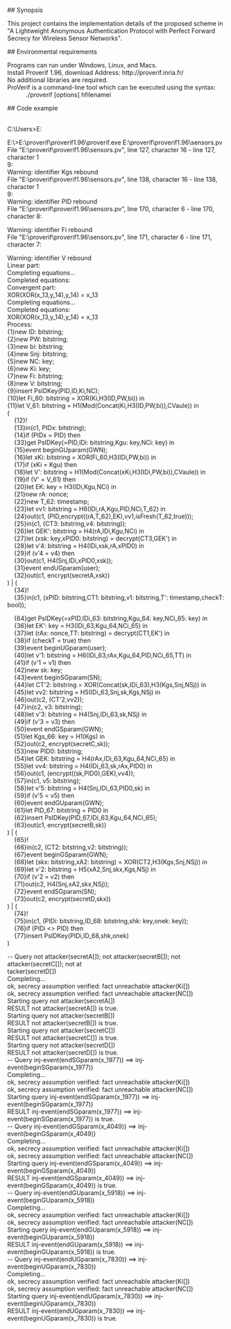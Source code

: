 <p>## Synopsis</p>

<p>This project contains the implementation details of the proposed scheme in &quot;A Lightweight Anonymous Authentication Protocol with Perfect Forward Secrecy for Wireless Sensor Networks&quot;.</p>

<p>## Environmental requirements</p>

<p>Programs can run under Windows, Linux, and Macs.&nbsp;<br />
Install Proverif 1.96, download Address: http://proverif.inria.fr/<br />
No additional libraries are required.&nbsp;<br />
ProVerif is a command-line tool which can be executed using the syntax:<br />
&nbsp; &nbsp; &nbsp; &nbsp; &nbsp; &nbsp;./proverif [options] hfilenamei</p>

<p>## Code example</p>

<p><br />
C:\Users&gt;E:</p>

<p>E:\&gt;E:\proverif\proverif1.96\proverif.exe E:\proverif\proverif1.96\sensors.pv<br />
File &quot;E:\proverif\proverif1.96\sensors.pv&quot;, line 127, character 16 - line 127, character 1<br />
9:<br />
Warning: identifier Kgs rebound<br />
File &quot;E:\proverif\proverif1.96\sensors.pv&quot;, line 138, character 16 - line 138, character 1<br />
9:<br />
Warning: identifier PID rebound<br />
File &quot;E:\proverif\proverif1.96\sensors.pv&quot;, line 170, character 6 - line 170, character 8:</p>

<p>Warning: identifier Fi rebound<br />
File &quot;E:\proverif\proverif1.96\sensors.pv&quot;, line 171, character 6 - line 171, character 7:</p>

<p>Warning: identifier V rebound<br />
Linear part:<br />
Completing equations...<br />
Completed equations:<br />
Convergent part:<br />
XOR(XOR(x_13,y_14),y_14) = x_13<br />
Completing equations...<br />
Completed equations:<br />
XOR(XOR(x_13,y_14),y_14) = x_13<br />
Process:<br />
{1}new ID: bitstring;<br />
{2}new PW: bitstring;<br />
{3}new bi: bitstring;<br />
{4}new Snj: bitstring;<br />
{5}new NC: key;<br />
{6}new Ki: key;<br />
{7}new Fi: bitstring;<br />
{8}new V: bitstring;<br />
{9}insert PsIDKey(PID,ID,Ki,NC);<br />
{10}let Fi_60: bitstring = XOR(Ki,H3(ID,PW,bi)) in<br />
{11}let V_61: bitstring = H1(Mod(Concat(Ki,H3(ID,PW,bi)),CVaule)) in<br />
(<br />
&nbsp; &nbsp; {12}!<br />
&nbsp; &nbsp; {13}in(c1, PIDx: bitstring);<br />
&nbsp; &nbsp; {14}if (PIDx = PID) then<br />
&nbsp; &nbsp; {33}get PsIDKey(=PID,IDi: bitstring,Kgu: key,NCi: key) in<br />
&nbsp; &nbsp; {15}event beginGUparam(GWN);<br />
&nbsp; &nbsp; {16}let xKi: bitstring = XOR(Fi_60,H3(IDi,PW,bi)) in<br />
&nbsp; &nbsp; {17}if (xKi = Kgu) then<br />
&nbsp; &nbsp; {18}let V&#39;: bitstring = H1(Mod(Concat(xKi,H3(IDi,PW,bi)),CVaule)) in<br />
&nbsp; &nbsp; {19}if (V&#39; = V_61) then<br />
&nbsp; &nbsp; {20}let EK: key = H3(IDi,Kgu,NCi) in<br />
&nbsp; &nbsp; {21}new rA: nonce;<br />
&nbsp; &nbsp; {22}new T_62: timestamp;<br />
&nbsp; &nbsp; {23}let vv1: bitstring = H6(IDi,rA,Kgu,PID,NCi,T_62) in<br />
&nbsp; &nbsp; {24}out(c1, (PID,encrypt((rA,T_62),EK),vv1,isFresh(T_62,true)));<br />
&nbsp; &nbsp; {25}in(c1, (CT3: bitstring,v4: bitstring));<br />
&nbsp; &nbsp; {26}let GEK&#39;: bitstring = H4(rA,IDi,Kgu,NCi) in<br />
&nbsp; &nbsp; {27}let (xsk: key,xPID0: bitstring) = decrypt(CT3,GEK&#39;) in<br />
&nbsp; &nbsp; {28}let v&#39;4: bitstring = H4(IDi,xsk,rA,xPID0) in<br />
&nbsp; &nbsp; {29}if (v&#39;4 = v4) then<br />
&nbsp; &nbsp; {30}out(c1, H4(Snj,IDi,xPID0,xsk));<br />
&nbsp; &nbsp; {31}event endUGparam(user);<br />
&nbsp; &nbsp; {32}out(c1, encrypt(secretA,xsk))<br />
) | (<br />
&nbsp; &nbsp; {34}!<br />
&nbsp; &nbsp; {35}in(c1, (xPID: bitstring,CT1: bitstring,v1: bitstring,T&#39;: timestamp,checkT: bool));</p>

<p>&nbsp; &nbsp; {64}get PsIDKey(=xPID,IDi_63: bitstring,Kgu_64: key,NCi_65: key) in<br />
&nbsp; &nbsp; {36}let EK&#39;: key = H3(IDi_63,Kgu_64,NCi_65) in<br />
&nbsp; &nbsp; {37}let (rAx: nonce,TT: bitstring) = decrypt(CT1,EK&#39;) in<br />
&nbsp; &nbsp; {38}if (checkT = true) then<br />
&nbsp; &nbsp; {39}event beginUGparam(user);<br />
&nbsp; &nbsp; {40}let v&#39;1: bitstring = H6(IDi_63,rAx,Kgu_64,PID,NCi_65,TT) in<br />
&nbsp; &nbsp; {41}if (v&#39;1 = v1) then<br />
&nbsp; &nbsp; {42}new sk: key;<br />
&nbsp; &nbsp; {43}event beginSGparam(SN);<br />
&nbsp; &nbsp; {44}let CT&#39;2: bitstring = XOR(Concat(sk,IDi_63),H3(Kgs,Snj,NSj)) in<br />
&nbsp; &nbsp; {45}let vv2: bitstring = H5(IDi_63,Snj,sk,Kgs,NSj) in<br />
&nbsp; &nbsp; {46}out(c2, (CT&#39;2,vv2));<br />
&nbsp; &nbsp; {47}in(c2, v3: bitstring);<br />
&nbsp; &nbsp; {48}let v&#39;3: bitstring = H4(Snj,IDi_63,sk,NSj) in<br />
&nbsp; &nbsp; {49}if (v&#39;3 = v3) then<br />
&nbsp; &nbsp; {50}event endGSparam(GWN);<br />
&nbsp; &nbsp; {51}let Kgs_66: key = H1(Kgs) in<br />
&nbsp; &nbsp; {52}out(c2, encrypt(secretC,sk));<br />
&nbsp; &nbsp; {53}new PID0: bitstring;<br />
&nbsp; &nbsp; {54}let GEK: bitstring = H4(rAx,IDi_63,Kgu_64,NCi_65) in<br />
&nbsp; &nbsp; {55}let vv4: bitstring = H4(IDi_63,sk,rAx,PID0) in<br />
&nbsp; &nbsp; {56}out(c1, (encrypt((sk,PID0),GEK),vv4));<br />
&nbsp; &nbsp; {57}in(c1, v5: bitstring);<br />
&nbsp; &nbsp; {58}let v&#39;5: bitstring = H4(Snj,IDi_63,PID0,sk) in<br />
&nbsp; &nbsp; {59}if (v&#39;5 = v5) then<br />
&nbsp; &nbsp; {60}event endGUparam(GWN);<br />
&nbsp; &nbsp; {61}let PID_67: bitstring = PID0 in<br />
&nbsp; &nbsp; {62}insert PsIDKey(PID_67,IDi_63,Kgu_64,NCi_65);<br />
&nbsp; &nbsp; {63}out(c1, encrypt(secretB,sk))<br />
) | (<br />
&nbsp; &nbsp; {65}!<br />
&nbsp; &nbsp; {66}in(c2, (CT2: bitstring,v2: bitstring));<br />
&nbsp; &nbsp; {67}event beginGSparam(GWN);<br />
&nbsp; &nbsp; {68}let (skx: bitstring,xA2: bitstring) = XOR(CT2,H3(Kgs,Snj,NSj)) in<br />
&nbsp; &nbsp; {69}let v&#39;2: bitstring = H5(xA2,Snj,skx,Kgs,NSj) in<br />
&nbsp; &nbsp; {70}if (v&#39;2 = v2) then<br />
&nbsp; &nbsp; {71}out(c2, H4(Snj,xA2,skx,NSj));<br />
&nbsp; &nbsp; {72}event endSGparam(SN);<br />
&nbsp; &nbsp; {73}out(c2, encrypt(secretD,skx))<br />
) | (<br />
&nbsp; &nbsp; {74}!<br />
&nbsp; &nbsp; {75}in(c1, (PIDi: bitstring,ID_68: bitstring,shk: key,onek: key));<br />
&nbsp; &nbsp; {76}if (PIDi &lt;&gt; PID) then<br />
&nbsp; &nbsp; {77}insert PsIDKey(PIDi,ID_68,shk,onek)<br />
)</p>

<p>-- Query not attacker(secretA[]); not attacker(secretB[]); not attacker(secretC[]); not at<br />
tacker(secretD[])<br />
Completing...<br />
ok, secrecy assumption verified: fact unreachable attacker(Ki[])<br />
ok, secrecy assumption verified: fact unreachable attacker(NC[])<br />
Starting query not attacker(secretA[])<br />
RESULT not attacker(secretA[]) is true.<br />
Starting query not attacker(secretB[])<br />
RESULT not attacker(secretB[]) is true.<br />
Starting query not attacker(secretC[])<br />
RESULT not attacker(secretC[]) is true.<br />
Starting query not attacker(secretD[])<br />
RESULT not attacker(secretD[]) is true.<br />
-- Query inj-event(endSGparam(x_1977)) ==&gt; inj-event(beginSGparam(x_1977))<br />
Completing...<br />
ok, secrecy assumption verified: fact unreachable attacker(Ki[])<br />
ok, secrecy assumption verified: fact unreachable attacker(NC[])<br />
Starting query inj-event(endSGparam(x_1977)) ==&gt; inj-event(beginSGparam(x_1977))<br />
RESULT inj-event(endSGparam(x_1977)) ==&gt; inj-event(beginSGparam(x_1977)) is true.<br />
-- Query inj-event(endGSparam(x_4049)) ==&gt; inj-event(beginGSparam(x_4049))<br />
Completing...<br />
ok, secrecy assumption verified: fact unreachable attacker(Ki[])<br />
ok, secrecy assumption verified: fact unreachable attacker(NC[])<br />
Starting query inj-event(endGSparam(x_4049)) ==&gt; inj-event(beginGSparam(x_4049))<br />
RESULT inj-event(endGSparam(x_4049)) ==&gt; inj-event(beginGSparam(x_4049)) is true.<br />
-- Query inj-event(endGUparam(x_5918)) ==&gt; inj-event(beginGUparam(x_5918))<br />
Completing...<br />
ok, secrecy assumption verified: fact unreachable attacker(Ki[])<br />
ok, secrecy assumption verified: fact unreachable attacker(NC[])<br />
Starting query inj-event(endGUparam(x_5918)) ==&gt; inj-event(beginGUparam(x_5918))<br />
RESULT inj-event(endGUparam(x_5918)) ==&gt; inj-event(beginGUparam(x_5918)) is true.<br />
-- Query inj-event(endUGparam(x_7830)) ==&gt; inj-event(beginUGparam(x_7830))<br />
Completing...<br />
ok, secrecy assumption verified: fact unreachable attacker(Ki[])<br />
ok, secrecy assumption verified: fact unreachable attacker(NC[])<br />
Starting query inj-event(endUGparam(x_7830)) ==&gt; inj-event(beginUGparam(x_7830))<br />
RESULT inj-event(endUGparam(x_7830)) ==&gt; inj-event(beginUGparam(x_7830)) is true.</p>
